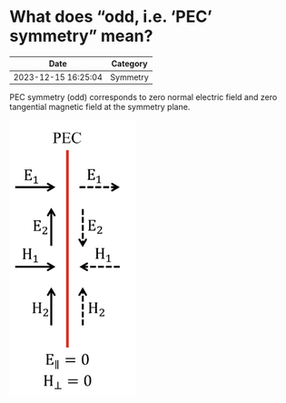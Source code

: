 # What does “odd, i.e. ‘PEC’ symmetry” mean?

| Date       | Category    |
|------------|-------------|
| 2023-12-15 16:25:04 | Symmetry |


PEC symmetry (odd) corresponds to zero normal electric field and zero tangential magnetic field at the symmetry plane.

![](./img/pec-1.png)